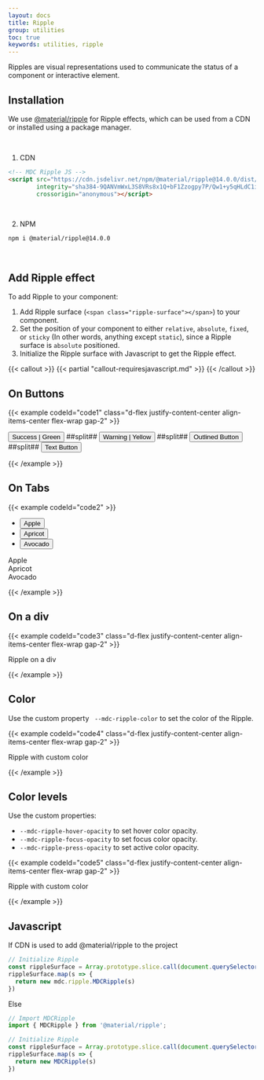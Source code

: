 ```yaml
---
layout: docs
title: Ripple
group: utilities
toc: true
keywords: utilities, ripple
---
```


<p class="fs-4 ms-0 mb-4 text-secondary">
  Ripples are visual representations used to communicate the status of a component or interactive element.
</p>

## Installation

We use <a class="link-pink" href="https://www.npmjs.com/package/@material/ripple">@material/ripple</a> for Ripple effects,
which can be used from a CDN or installed using a package manager.

<br>

1. CDN
```html
<!-- MDC Ripple JS -->
<script src="https://cdn.jsdelivr.net/npm/@material/ripple@14.0.0/dist/mdc.ripple.min.js"
        integrity="sha384-9QANVmWxL3S8VRs8x1Q+bF1Zzogpy7P/Qw1+y5qHLdC1ig0EuoHg9VbB1SXyecdZ"
        crossorigin="anonymous"></script>
```

<br>

2. NPM 
```console
npm i @material/ripple@14.0.0
```

<br>

## Add Ripple effect

To add Ripple to your component:
1. Add Ripple surface (```<span class="ripple-surface"></span>```) to your component.
2. Set the position of your component to either ```relative```, ```absolute```, ```fixed```, or ```sticky``` 
(In other words, anything except ```static```), since a Ripple surface is ```absolute``` positioned.
3. Initialize the Ripple surface with Javascript to get the Ripple effect.

{{< callout >}}
{{< partial "callout-requiresjavascript.md" >}}
{{< /callout >}}

## On Buttons
{{< example codeId="code1" class="d-flex justify-content-center align-items-center flex-wrap gap-2" >}}

<button type="button" class="btn btn-success m-1">
  Success | Green
  <span class="ripple-surface"></span>
</button>
##split##
<button type="button" class="btn btn-warning m-1">
  Warning | Yellow
  <span class="ripple-surface"></span>
</button>
##split##
<button type="button" class="btn btn-outline-purple m-1">
  Outlined Button
  <span class="ripple-surface"></span>
</button>
##split##
<button type="button" class="btn btn-outline-pink border-0 m-1">
  Text Button
  <span class="ripple-surface"></span>
</button>
 
{{< /example >}}

## On Tabs
{{< example codeId="code2" >}}

<ul class="nav nav-tabs nav-justified primary-indigo base-pink" role="tablist">
  <li class="nav-item" role="presentation">
    <button class="nav-link" data-bs-toggle="tab" role="tab" data-bs-target="#apple">
      Apple
      <span class="ripple-surface"></span>
    </button>
  </li>
  <li class="nav-item" role="presentation">
    <button class="nav-link active" data-bs-toggle="tab" role="tab" data-bs-target="#apricot">
      Apricot
      <span class="ripple-surface"></span>
    </button>
  </li>
  <li class="nav-item" role="presentation">
    <button class="nav-link" data-bs-toggle="tab" role="tab" data-bs-target="#avocado">
      Avocado
      <span class="ripple-surface"></span>
    </button>
  </li>
</ul>
<!-- Tab Panes -->
<div class="tab-content">
  <div class="tab-pane container-fluid fade" role="tabpanel" id="apple">Apple</div>
  <div class="tab-pane container-fluid active" role="tabpanel" id="apricot">Apricot</div>
  <div class="tab-pane container-fluid fade" role="tabpanel" id="avocado">Avocado</div>
</div>

{{< /example >}}

## On a div
{{< example codeId="code3" class="d-flex justify-content-center align-items-center flex-wrap gap-2" >}}

<div class="bg-teal p-4 position-relative">
  Ripple on a div
  <span class="ripple-surface"></span>
</div>
 
{{< /example >}}

## Color
Use the custom property ``` --mdc-ripple-color``` to set the color of the Ripple.

{{< example codeId="code4" class="d-flex justify-content-center align-items-center flex-wrap gap-2" >}}

<div class="bg-white border p-4 position-relative" style="--mdc-ripple-color: blue;">
  Ripple with custom color
  <span class="ripple-surface"></span>
</div>
 
{{< /example >}}

## Color levels
Use the custom properties:
- ```--mdc-ripple-hover-opacity``` to set hover color opacity.
- ```--mdc-ripple-focus-opacity``` to set focus color opacity.
- ```--mdc-ripple-press-opacity``` to set active color opacity.

{{< example codeId="code5" class="d-flex justify-content-center align-items-center flex-wrap gap-2" >}}

<div class="bg-white border p-4 position-relative" 
     style="--mdc-ripple-color: blue; --mdc-ripple-hover-opacity: .3; --mdc-ripple-focus-opacity: .4; --mdc-ripple-press-opacity: .5;">
  Ripple with custom color
  <span class="ripple-surface"></span>
</div>
 
{{< /example >}}

## Javascript

If CDN is used to add @material/ripple to the project

```javascript
// Initialize Ripple
const rippleSurface = Array.prototype.slice.call(document.querySelectorAll('.ripple-surface'))
rippleSurface.map(s => {
  return new mdc.ripple.MDCRipple(s)
})
```

Else

```javascript
// Import MDCRipple
import { MDCRipple } from '@material/ripple';

// Initialize Ripple
const rippleSurface = Array.prototype.slice.call(document.querySelectorAll('.ripple-surface'))
rippleSurface.map(s => {
  return new MDCRipple(s)
})
```
